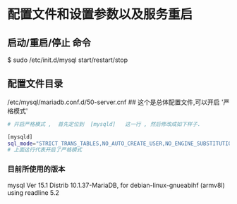 # 配置文件和设置参数以及服务重启

## 启动/重启/停止 命令

$ sudo  /etc/init.d/mysql     start/restart/stop

## 配置文件目录

/etc/mysql/mariadb.conf.d/50-server.cnf       \#\# 这个是总体配置文件,可以开启 '严格模式'

```bash
# 开启严格模式 ,  首先定位到  [mysqld]   这一行 , 然后修改成如下样子.

[mysqld]
sql_mode="STRICT_TRANS_TABLES,NO_AUTO_CREATE_USER,NO_ENGINE_SUBSTITUTION"
# 上面这行代表开启了严格模式
```

### 目前所使用的版本

mysql  Ver 15.1 Distrib 10.1.37-MariaDB, for debian-linux-gnueabihf \(armv8l\) using readline 5.2

